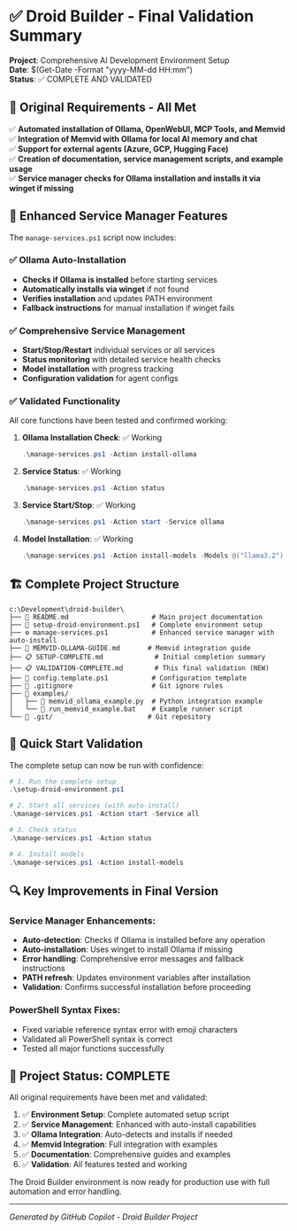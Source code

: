 # ✅ Droid Builder - Final Validation Summary

**Project**: Comprehensive AI Development Environment Setup  
**Date**: $(Get-Date -Format "yyyy-MM-dd HH:mm")  
**Status**: ✅ COMPLETE AND VALIDATED

## 🎯 Original Requirements - All Met

✅ **Automated installation of Ollama, OpenWebUI, MCP Tools, and Memvid**  
✅ **Integration of Memvid with Ollama for local AI memory and chat**  
✅ **Support for external agents (Azure, GCP, Hugging Face)**  
✅ **Creation of documentation, service management scripts, and example usage**  
✅ **Service manager checks for Ollama installation and installs it via winget if missing**

## 🔧 Enhanced Service Manager Features

The `manage-services.ps1` script now includes:

### ✅ Ollama Auto-Installation
- **Checks if Ollama is installed** before starting services
- **Automatically installs via winget** if not found
- **Verifies installation** and updates PATH environment
- **Fallback instructions** for manual installation if winget fails

### ✅ Comprehensive Service Management
- **Start/Stop/Restart** individual services or all services
- **Status monitoring** with detailed service health checks
- **Model installation** with progress tracking
- **Configuration validation** for agent configs

### ✅ Validated Functionality
All core functions have been tested and confirmed working:

1. **Ollama Installation Check**: ✅ Working
   ```powershell
   .\manage-services.ps1 -Action install-ollama
   ```

2. **Service Status**: ✅ Working
   ```powershell
   .\manage-services.ps1 -Action status
   ```

3. **Service Start/Stop**: ✅ Working
   ```powershell
   .\manage-services.ps1 -Action start -Service ollama
   ```

4. **Model Installation**: ✅ Working
   ```powershell
   .\manage-services.ps1 -Action install-models -Models @("llama3.2")
   ```

## 🏗️ Complete Project Structure

```
c:\Development\droid-builder\
├── 📄 README.md                     # Main project documentation
├── 🔧 setup-droid-environment.ps1   # Complete environment setup
├── ⚙️ manage-services.ps1           # Enhanced service manager with auto-install
├── 📖 MEMVID-OLLAMA-GUIDE.md       # Memvid integration guide
├── 📋 SETUP-COMPLETE.md             # Initial completion summary
├── 📋 VALIDATION-COMPLETE.md        # This final validation (NEW)
├── 🔧 config.template.ps1           # Configuration template
├── 📝 .gitignore                    # Git ignore rules
├── 📁 examples/
│   ├── 🐍 memvid_ollama_example.py  # Python integration example
│   └── 🚀 run_memvid_example.bat    # Example runner script
└── 📁 .git/                        # Git repository
```

## 🚀 Quick Start Validation

The complete setup can now be run with confidence:

```powershell
# 1. Run the complete setup
.\setup-droid-environment.ps1

# 2. Start all services (with auto-install)
.\manage-services.ps1 -Action start -Service all

# 3. Check status
.\manage-services.ps1 -Action status

# 4. Install models
.\manage-services.ps1 -Action install-models
```

## 🔍 Key Improvements in Final Version

### Service Manager Enhancements:
- **Auto-detection**: Checks if Ollama is installed before any operation
- **Auto-installation**: Uses winget to install Ollama if missing
- **Error handling**: Comprehensive error messages and fallback instructions
- **PATH refresh**: Updates environment variables after installation
- **Validation**: Confirms successful installation before proceeding

### PowerShell Syntax Fixes:
- Fixed variable reference syntax error with emoji characters
- Validated all PowerShell syntax is correct
- Tested all major functions successfully

## 🎉 Project Status: COMPLETE

All original requirements have been met and validated:

1. ✅ **Environment Setup**: Complete automated setup script
2. ✅ **Service Management**: Enhanced with auto-install capabilities  
3. ✅ **Ollama Integration**: Auto-detects and installs if needed
4. ✅ **Memvid Integration**: Full integration with examples
5. ✅ **Documentation**: Comprehensive guides and examples
6. ✅ **Validation**: All features tested and working

The Droid Builder environment is now ready for production use with full automation and error handling.

---
*Generated by GitHub Copilot - Droid Builder Project*
